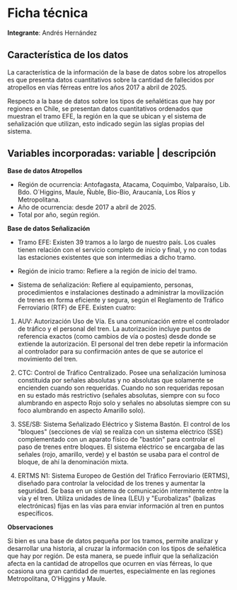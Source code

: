 # Ficha técnica 

**Integrante**: Andrés Hernández

## Característica de los datos

La característica de la información de la base de datos sobre los atropellos es que presenta datos cuantitativos sobre la cantidad de fallecidos por atropellos en vías férreas entre los años 2017 a abril de 2025. 

Respecto a la base de datos sobre los tipos de señaléticas que hay por regiones en Chile, se presentan datos cuantitativos ordenados que muestran el tramo EFE, la región en la que se ubican y el sistema de señalización que utilizan, esto indicado según las siglas propias del sistema.


## Variables incorporadas: variable | descripción

**Base de datos Atropellos**

- Región de ocurrencia: Antofagasta, Atacama, Coquimbo, Valparaíso, Lib. Bdo. O´Higgins, Maule, Ñuble, Bio-Bio, Araucanía, Los Ríos y Metropolitana.
- Año de ocurrencia: desde 2017 a abril de 2025.
- Total por año, según región.

**Base de datos Señalización**

- Tramo EFE: Existen 39 tramos a lo largo de nuestro país. Los cuales tienen relación con el servicio completo de inicio y final, y no con todas las estaciones existentes que son intermedias a dicho tramo.

- Región de inicio tramo: Refiere a la región de inicio del tramo.

- Sistema de señalización: Refiere al equipamiento, personas, procedimientos e instalaciones destinado a administrar la movilización de trenes en forma eficiente y segura, según el Reglamento de Tráfico Ferroviario (RTF) de EFE. Existen cuatro:

1. AUV: Autorización Uso de Vía. Es una comunicación entre el controlador de tráfico y el personal del tren. La autorización incluye puntos de referencia exactos (como cambios de vía o postes) desde donde se extiende la autorización. El personal del tren debe repetir la información al controlador para su confirmación antes de que se autorice el movimiento del tren.

2. CTC: Control de Tráfico Centralizado. Posee una señalización luminosa constituida por señales absolutas y no absolutas que solamente se encienden cuando son requeridas. Cuando no son requeridas reposan en su estado más restrictivo (señales absolutas, siempre con su foco alumbrando en aspecto Rojo solo y señales no absolutas siempre con su foco alumbrando en aspecto Amarillo solo).

3. SSE/SB: Sistema Señalizado Eléctrico y Sistema Bastón. El control de los "bloques" (secciones de vía) se realiza con un sistema eléctrico (SSE) complementado con un aparato físico de "bastón" para controlar el paso de trenes entre bloques. El sistema eléctrico se encargaba de las señales (rojo, amarillo, verde) y el bastón se usaba para el control de bloque, de ahí la denominación mixta. 

4. ERTMS N1: Sistema Europeo de Gestión del Tráfico Ferroviario (ERTMS), diseñado para controlar la velocidad de los trenes y aumentar la seguridad. Se basa en un sistema de comunicación intermitente entre la vía y el tren.  Utiliza unidades de línea (LEU) y "Eurobalizas" (balizas electrónicas) fijas en las vías para enviar información al tren en puntos específicos.

**Observaciones**

Si bien es una base de datos pequeña por los tramos, permite analizar y desarrollar una historia, al cruzar la información con los tipos de señalética que hay por región. De esta manera, se puede influir que la señalización afecta en la cantidad de atropellos que ocurren en vías férreas, lo que ocasiona una gran cantidad de muertes, especialmente en las regiones Metropolitana, O'Higgins y Maule. 


